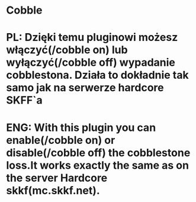 Cobble
======
PL:
Dzięki temu pluginowi możesz włączyć(/cobble on) lub wyłączyć(/cobble off) wypadanie cobblestona. Działa to dokładnie tak samo jak na serwerze hardcore SKFF`a
======
ENG:
With this plugin you can enable(/cobble on) or disable(/cobble off) the cobblestone loss.It works exactly the same as on the server Hardcore skkf(mc.skkf.net).
======
